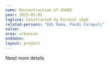 ```yaml
---
name: Reconstruction of OSHEE
year: 2015-01-01
tagline: Constructed by Eurocol shpk
related-persons: "Edi Rama, Pandi Carapuli"
value:
area: urbanism
enddate:
layout: project
---
```

Need more details

